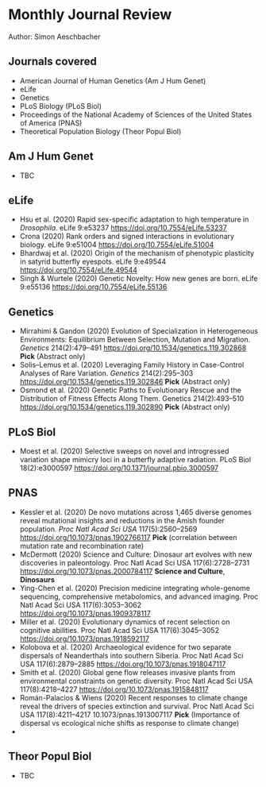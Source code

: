 # Monthly Journal Review

Author: Simon Aeschbacher

## Journals covered
- American Journal of Human Genetics (Am J Hum Genet)
- eLife
- Genetics
- PLoS Biology (PLoS Biol)
- Proceedings of the National Academy of Sciences of the United States of America (PNAS)
- Theoretical Population Biology (Theor Popul Biol)

## Am J Hum Genet
- TBC

## eLife
- Hsu et al. (2020) Rapid sex-specific adaptation to high temperature in *Drosophila*. eLife 9:e53237 https://doi.org/10.7554/eLife.53237
- Crona (2020) Rank orders and signed interactions in evolutionary biology. eLife 9:e51004 https://doi.org/10.7554/eLife.51004
- Bhardwaj et al. (2020) Origin of the mechanism of phenotypic plasticity in satyrid butterfly eyespots.  eLife 9:e49544 https://doi.org/10.7554/eLife.49544
- Singh & Wurtele (2020) Genetic Novelty: How new genes are born. eLife 9:e55136 https://doi.org/10.7554/eLife.55136

## Genetics
- Mirrahimi & Gandon (2020) Evolution of Specialization in Heterogeneous Environments: Equilibrium Between Selection, Mutation and Migration. *Genetics* 214(2):479–491 https://doi.org/10.1534/genetics.119.302868 **Pick** (Abstract only)
- Solis–Lemus et al. (2020) Leveraging Family History in Case-Control Analyses of Rare Variation. *Genetics* 214(2):295–303 https://doi.org/10.1534/genetics.119.302846 **Pick** (Abstract only)
- Osmond et al. (2020) Genetic Paths to Evolutionary Rescue and the Distribution of Fitness Effects Along Them. Genetics 214(2):493–510 https://doi.org/10.1534/genetics.119.302890 **Pick** (Abstract only)

## PLoS Biol
- Moest et al. (2020) Selective sweeps on novel and introgressed variation shape mimicry loci in a butterfly adaptive radiation. PLoS Biol 18(2):e3000597 https://doi.org/10.1371/journal.pbio.3000597

## PNAS
- Kessler et al. (2020) De novo mutations across 1,465 diverse genomes reveal mutational insights and reductions in the Amish founder population. *Proc Natl Acad Sci USA* 117(5):2560–2569 https://doi.org/10.1073/pnas.1902766117 **Pick** (correlation between mutation rate and recombination rate)
- McDermott (2020) Science and Culture: Dinosaur art evolves with new discoveries in paleontology. Proc Natl Acad Sci USA 117(6):2728–2731 https://doi.org/10.1073/pnas.2000784117 **Science and Culture**, **Dinosaurs**
- Ying-Chen et al. (2020) Precision medicine integrating whole-genome sequencing, comprehensive metabolomics, and advanced imaging. Proc Natl Acad Sci USA 117(6):3053–3062 https://doi.org/10.1073/pnas.1909378117
- Miller et al. (2020) Evolutionary dynamics of recent selection on cognitive abilities. Proc Natl Acad Sci USA 117(6):3045–3052 https://doi.org/10.1073/pnas.1918592117
- Kolobova et al. (2020) Archaeological evidence for two separate dispersals of Neanderthals into southern Siberia. Proc Natl Acad Sci USA 117(6):2879–2885 https://doi.org/10.1073/pnas.1918047117
- Smith et al. (2020) Global gene flow releases invasive plants from environmental constraints on genetic diversity. Proc Natl Acad Sci USA 117(8):4218–4227 https://doi.org/10.1073/pnas.1915848117
- Román-Palacios & Wiens (2020) Recent responses to climate change reveal the drivers of species extinction and survival. Proc Natl Acad Sci USA 117(8):4211–4217 10.1073/pnas.1913007117 **Pick** (Importance of dispersal vs ecological niche shifts as response to climate change)
- 

## Theor Popul Biol
- TBC